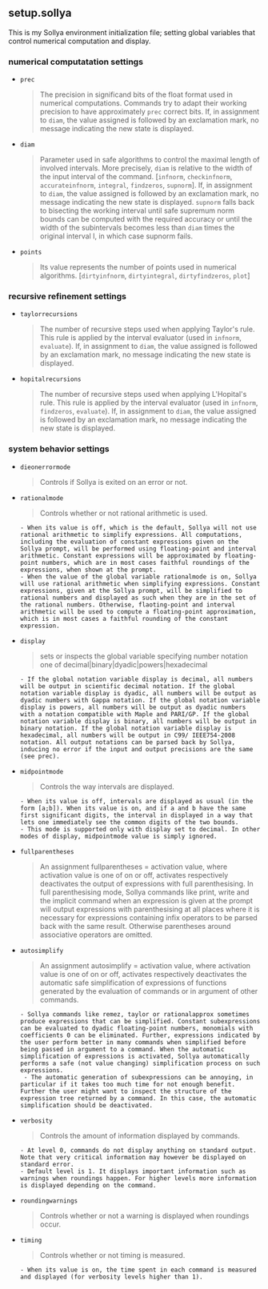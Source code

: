 ## setup.sollya

This is my Sollya environment initialization file; setting global variables that control numerical computation and display.

### numerical computatation settings 

- `prec`
  > The precision in significand bits of the float format used in numerical computations.
  Commands try to adapt their working precision to have approximately `prec` correct bits.
  If, in assignment to `diam`, the value assigned is followed by an exclamation mark, no message indicating the new state is displayed. 

- `diam`
  > Parameter used in safe algorithms to control the maximal length of involved intervals.
  More precisely, `diam` is relative to the width of the input interval of the command.
  [`infnorm`, `checkinfnorm`, `accurateinfnorm`, `integral`, `findzeros`, `supnorm`].
  If, in assignment to `diam`, the value assigned is followed by an exclamation mark, no message indicating the new state is displayed. 
  `supnorm` falls back to bisecting the working interval until safe supremum norm bounds can be computed with the required accuracy or until the width of the subintervals becomes less than `diam` times the original interval I, in which case supnorm fails.

- `points`
  > Its value represents the number of points used in numerical algorithms.
  [`dirtyinfnorm`, `dirtyintegral`, `dirtyfindzeros`, `plot`]

 ### recursive refinement settings

 - `taylorrecursions` 
   > The number of recursive steps used when applying Taylor's rule.
  This rule is applied by the interval evaluator (used in `infnorm`, `evaluate`).
  If, in assignment to `diam`, the value assigned is followed by an exclamation mark, no message indicating the new state is displayed. 
  
- `hopitalrecursions`
  > The number of recursive steps used when applying L'Hopital's rule.
  This rule is applied by the interval evaluator (used in `infnorm`, `findzeros`, `evaluate`).
  If, in assignment to `diam`, the value assigned is followed by an exclamation mark, no message indicating the new state is displayed. 
  
 ### system behavior settings
  
 - `dieonerrormode`
   > Controls if Sollya is exited on an error or not.

 - `rationalmode`
   > Controls whether or not rational arithmetic is used.
   
       - When its value is off, which is the default, Sollya will not use rational arithmetic to simplify expressions. All computations, including the evaluation of constant expressions given on the Sollya prompt, will be performed using floating-point and interval arithmetic. Constant expressions will be approximated by floating-point numbers, which are in most cases faithful roundings of the expressions, when shown at the prompt.
       - When the value of the global variable rationalmode is on, Sollya will use rational arithmetic when simplifying expressions. Constant expressions, given at the Sollya prompt, will be simplified to rational numbers and displayed as such when they are in the set of the rational numbers. Otherwise, flaoting-point and interval arithmetic will be used to compute a floating-point approximation, which is in most cases a faithful rounding of the constant expression.

- `display`
  > sets or inspects the global variable specifying number notation
  one of decimal|binary|dyadic|powers|hexadecimal
  
      - If the global notation variable display is decimal, all numbers will be output in scientific decimal notation. If the global notation variable display is dyadic, all numbers will be output as dyadic numbers with Gappa notation. If the global notation variable display is powers, all numbers will be output as dyadic numbers with a notation compatible with Maple and PARI/GP. If the global notation variable display is binary, all numbers will be output in binary notation. If the global notation variable display is hexadecimal, all numbers will be output in C99/ IEEE754-2008 notation. All output notations can be parsed back by Sollya, inducing no error if the input and output precisions are the same (see prec).

- `midpointmode`
  > Controls the way intervals are displayed.
  
      - When its value is off, intervals are displayed as usual (in the form [a;b]). When its value is on, and if a and b have the same first significant digits, the interval in displayed in a way that lets one immediately see the common digits of the two bounds.
      - This mode is supported only with display set to decimal. In other modes of display, midpointmode value is simply ignored.

-  `fullparentheses`
   > An assignment fullparentheses = activation value, where activation value is one of on or off, activates respectively deactivates the output of expressions with full parenthesising. In full parenthesising mode, Sollya commands like print, write and the implicit command when an expression is given at the prompt will output expressions with parenthesising at all places where it is necessary for expressions containing infix operators to be parsed back with the same result. Otherwise parentheses around associative operators are omitted.

- `autosimplify`
   > An assignment autosimplify = activation value, where activation value is one of on or off, activates respectively deactivates the automatic safe simplification of expressions of functions generated by the evaluation of commands or in argument of other commands.
   
      - Sollya commands like remez, taylor or rationalapprox sometimes produce expressions that can be simplified. Constant subexpressions can be evaluated to dyadic floating-point numbers, monomials with coefficients 0 can be eliminated. Further, expressions indicated by the user perform better in many commands when simplified before being passed in argument to a command. When the automatic simplification of expressions is activated, Sollya automatically performs a safe (not value changing) simplification process on such expressions.
       - The automatic generation of subexpressions can be annoying, in particular if it takes too much time for not enough benefit. Further the user might want to inspect the structure of the expression tree returned by a command. In this case, the automatic simplification should be deactivated.

- `verbosity`
  > Controls the amount of information displayed by commands.
  
      - At level 0, commands do not display anything on standard output. Note that very critical information may however be displayed on standard error.
      - Default level is 1. It displays important information such as warnings when roundings happen. For higher levels more information is displayed depending on the command.

- `roundingwarnings`
  > Controls whether or not a warning is displayed when roundings occur.

- `timing`
  > Controls whether or not timing is measured.
  
      - When its value is on, the time spent in each command is measured and displayed (for verbosity levels higher than 1).
